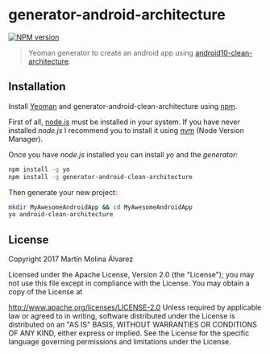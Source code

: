 # generator-android-architecture
[![NPM version][npm-image]][npm-url]
   
> Yeoman generator to create an android app using [android10-clean-architecture](https://github.com/android10/Android-CleanArchitecture).
  
## Installation

Install [Yeoman](http://yeoman.io) and generator-android-clean-architecture using [npm](https://www.npmjs.com/).

First of all, [node.js](https://nodejs.org/) must be installed in your system. 
If you have never installed *node.js* I recommend you to install it using [nvm](https://github.com/creationix/nvm) (Node Version Manager).

Once you have *node.js* installed you can install *yo* and the *generator*:

```bash
npm install -g yo
npm install -g generator-android-clean-architecture
```

Then generate your new project:

```bash
mkdir MyAwesomeAndroidApp && cd MyAwesomeAndroidApp
yo android-clean-architecture
```


## License

Copyright 2017 Martín Molina Álvarez

Licensed under the Apache License, Version 2.0 (the "License"); you may not use this file except in compliance with the License. You may obtain a copy of the License at

http://www.apache.org/licenses/LICENSE-2.0
Unless required by applicable law or agreed to in writing, software distributed under the License is distributed on an "AS IS" BASIS, WITHOUT WARRANTIES OR CONDITIONS OF ANY KIND, either express or implied. See the License for the specific language governing permissions and limitations under the License.


[npm-image]: https://badge.fury.io/js/generator-android-clean-architecture.svg
[npm-url]: https://npmjs.org/package/generator-android-clean-architecture
